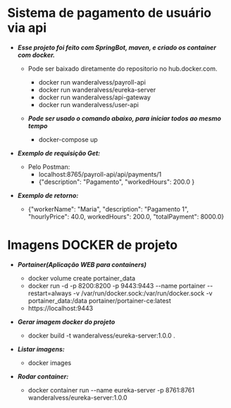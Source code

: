 
Sistema de pagamento de usuário via api
===
- ***Esse projeto foi feito com SpringBot, maven, e criado os container com docker.***
  - Pode ser baixado diretamente do repositorio no hub.docker.com.
    - docker run wanderalvess/payroll-api
    - docker run wanderalvess/eureka-server
    - docker run wanderalvess/api-gateway
    - docker run wanderalvess/user-api
    
  - ***Pode ser usado o comando abaixo, para iniciar todos ao mesmo tempo***
    - docker-compose up
 
- ***Exemplo de requisição Get:***
  
  - Pelo Postman:
    - localhost:8765/payroll-api/api/payments/1
    - {"description": "Pagamento", "workedHours": 200.0 }
    
- ***Exemplo de retorno:***
  - {"workerName": "Maria", "description": "Pagamento 1",  "hourlyPrice": 40.0, workedHours": 200.0, "totalPayment": 8000.0}

Imagens DOCKER de projeto
=====
- ***Portainer(Aplicação WEB para containers)***
  - docker volume create portainer_data
  - docker run -d -p 8200:8200 -p 9443:9443 --name portainer --restart=always -v /var/run/docker.sock:/var/run/docker.sock -v portainer_data:/data portainer/portainer-ce:latest
  - https://localhost:9443 
  
- ***Gerar imagem docker do projeto***
    - docker build -t wanderalvess/eureka-server:1.0.0 .
    
- ***Listar imagens:***
    - docker images    
    
- ***Rodar container:***
    - docker container run --name eureka-server -p 8761:8761 wanderalvess/eureka-server:1.0.0


